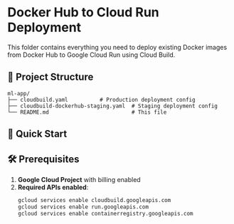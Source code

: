# Docker Hub to Cloud Run Deployment

This folder contains everything you need to deploy existing Docker images from Docker Hub to Google Cloud Run using Cloud Build.

## 📁 Project Structure

```
ml-app/
├── cloudbuild.yaml          # Production deployment config
├── cloudbuild-dockerhub-staging.yaml  # Staging deployment config
└── README.md                          # This file
```

## 🚀 Quick Start

## 🛠️ Prerequisites

1. **Google Cloud Project** with billing enabled
2. **Required APIs enabled**:
   ```bash
   gcloud services enable cloudbuild.googleapis.com
   gcloud services enable run.googleapis.com
   gcloud services enable containerregistry.googleapis.com
   ```



